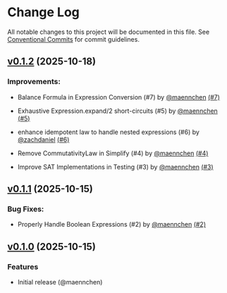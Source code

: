 <!--
  SPDX-FileCopyrightText: 2025 crux contributors <https://github.com/ash-project/crux/graphs.contributors>
  SPDX-License-Identifier: MIT
-->

# Change Log

All notable changes to this project will be documented in this file.
See [Conventional Commits](Https://conventionalcommits.org) for commit guidelines.

<!-- changelog -->

## [v0.1.2](https://github.com/ash-project/crux/compare/v0.1.1...v0.1.2) (2025-10-18)




### Improvements:

* Balance Formula in Expression Conversion (#7) by [@maennchen](https://github.com/maennchen) [(#7)](https://github.com/ash-project/crux/pull/7)

* Exhaustive Expression.expand/2 short-circuits (#5) by [@maennchen](https://github.com/maennchen) [(#5)](https://github.com/ash-project/crux/pull/5)

* enhance idempotent law to handle nested expressions (#6) by [@zachdaniel](https://github.com/zachdaniel) [(#6)](https://github.com/ash-project/crux/pull/6)

* Remove CommutativityLaw in Simplify (#4) by [@maennchen](https://github.com/maennchen) [(#4)](https://github.com/ash-project/crux/pull/4)

* Improve SAT Implementations in Testing (#3) by [@maennchen](https://github.com/maennchen) [(#3)](https://github.com/ash-project/crux/pull/3)

## [v0.1.1](https://github.com/ash-project/crux/compare/v0.1.0...v0.1.1) (2025-10-15)




### Bug Fixes:

* Properly Handle Boolean Expressions (#2) by [@maennchen](https://github.com/maennchen) [(#2)](https://github.com/ash-project/crux/pull/2)

## [v0.1.0](https://github.com/ash-project/crux/compare/v0.1.0...v0.1.0) (2025-10-15)

### Features

* Initial release (@maennchen)



